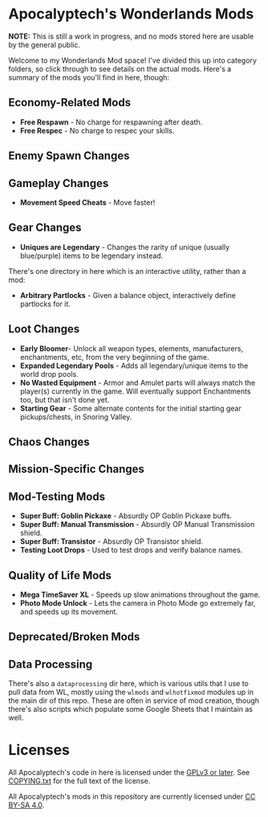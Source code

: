 Apocalyptech's Wonderlands Mods
===============================

**NOTE:** This is still a work in progress, and no mods stored here are
usable by the general public.

Welcome to my Wonderlands Mod space!  I've divided this up into category
folders, so click through to see details on the actual mods.  Here's a summary
of the mods you'll find in here, though:

## Economy-Related Mods

- **Free Respawn** - No charge for respawning after death.
- **Free Respec** - No charge to respec your skills.

## Enemy Spawn Changes

## Gameplay Changes

- **Movement Speed Cheats** - Move faster!

## Gear Changes

- **Uniques are Legendary** - Changes the rarity of unique (usually blue/purple) items
  to be legendary instead.

There's one directory in here which is an interactive utility, rather
than a mod:

- **Arbitrary Partlocks** - Given a balance object, interactively define partlocks for it.

## Loot Changes

- **Early Bloomer**- Unlock all weapon types, elements, manufacturers,
  enchantments, etc, from the very beginning of the game.
- **Expanded Legendary Pools** - Adds all legendary/unique items to the world drop pools.
- **No Wasted Equipment** - Armor and Amulet parts will always match the player(s)
  currently in the game.  Will eventually support Enchantments too, but that isn't done yet.
- **Starting Gear** - Some alternate contents for the initial starting
  gear pickups/chests, in Snoring Valley.

## Chaos Changes

## Mission-Specific Changes

## Mod-Testing Mods

- **Super Buff: Goblin Pickaxe** - Absurdly OP Goblin Pickaxe buffs.
- **Super Buff: Manual Transmission** - Absurdly OP Manual Transmission shield.
- **Super Buff: Transistor** - Absurdly OP Transistor shield.
- **Testing Loot Drops** - Used to test drops and verify balance names.

## Quality of Life Mods

- **Mega TimeSaver XL** - Speeds up slow animations throughout the game.
- **Photo Mode Unlock** - Lets the camera in Photo Mode go extremely far, and
  speeds up its movement.

## Deprecated/Broken Mods

## Data Processing

There's also a `dataprocessing` dir here, which is various utils that I use to
pull data from WL, mostly using the `wlmods` and `wlhotfixmod` modules up
in the main dir of this repo.  These are often in service of mod creation, though
there's also scripts which populate some Google Sheets that I maintain as well.

Licenses
========

All Apocalyptech's code in here is licensed under the
[GPLv3 or later](https://www.gnu.org/licenses/quick-guide-gplv3.html).
See [COPYING.txt](COPYING.txt) for the full text of the license.

All Apocalyptech's mods in this repository are currently licensed under
[CC BY-SA 4.0](https://creativecommons.org/licenses/by-sa/4.0/).

